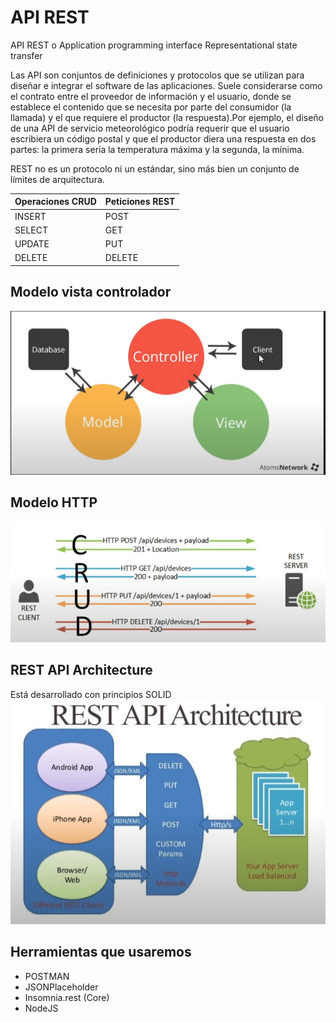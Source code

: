 # API REST
API REST o Application programming interface Representational state transfer

Las API son conjuntos de definiciones y protocolos que se utilizan para diseñar e integrar el software de las aplicaciones. Suele considerarse como el contrato entre el proveedor de información y el usuario, donde se establece el contenido que se necesita por parte del consumidor (la llamada) y el que requiere el productor (la respuesta).Por ejemplo, el diseño de una API de servicio meteorológico podría requerir que el usuario escribiera un código postal y que el productor diera una respuesta en dos partes: la primera sería la temperatura máxima y la segunda, la mínima.

REST no es un protocolo ni un estándar, sino más bien un conjunto de límites de arquitectura.

| Operaciones CRUD | Peticiones REST |
| ---------------- | --------------- |
| INSERT           | POST            |
| SELECT           | GET             |
| UPDATE           | PUT             |
| DELETE           | DELETE          |

## Modelo vista controlador
![MVC](img/mvc.png)

## Modelo HTTP
![MVC](img/rest.png)

## REST API Architecture
Está desarrollado con principios SOLID
![MVC](img/ra.png)

## Herramientas que usaremos
* POSTMAN
* JSONPlaceholder
* Insomnia.rest (Core)
* NodeJS